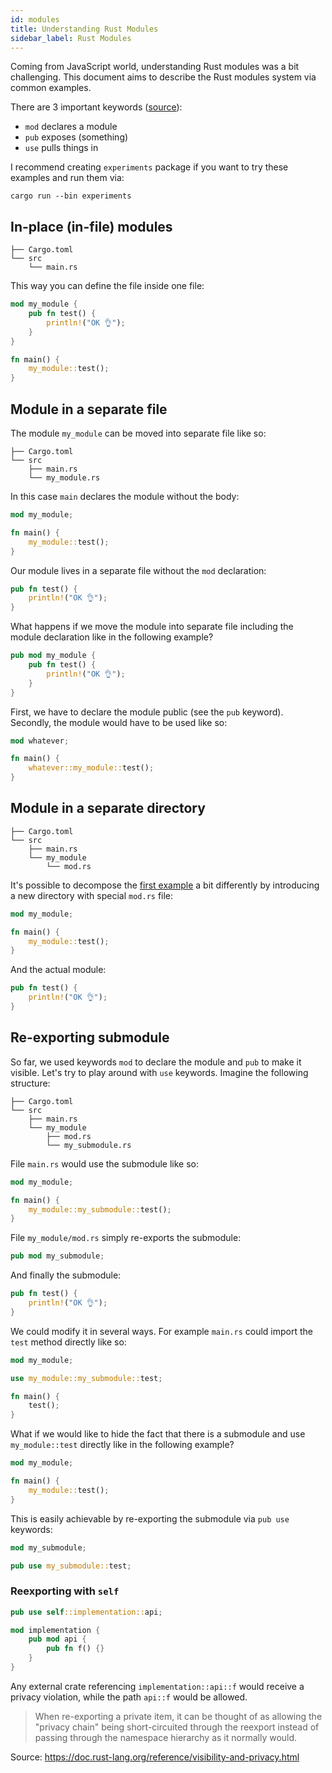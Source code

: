 ```yaml
---
id: modules
title: Understanding Rust Modules
sidebar_label: Rust Modules
---
```


Coming from JavaScript world, understanding Rust modules was a bit challenging. This document aims to describe the Rust modules system via common examples.

There are 3 important keywords ([source](https://dev.to/hertz4/rust-module-essentials-12oi)):

- `mod` declares a module
- `pub` exposes (something)
- `use` pulls things in

I recommend creating `experiments` package if you want to try these examples and run them via:

```text
cargo run --bin experiments
```

## In-place (in-file) modules

```text
├── Cargo.toml
└── src
    └── main.rs
```

This way you can define the file inside one file:

```rust title="example/main.rs"
mod my_module {
    pub fn test() {
        println!("OK 👌");
    }
}

fn main() {
    my_module::test();
}
```

## Module in a separate file

The module `my_module` can be moved into separate file like so:

```text
├── Cargo.toml
└── src
    ├── main.rs
    └── my_module.rs
```

In this case `main` declares the module without the body:

```rust title="example/main.rs"
mod my_module;

fn main() {
    my_module::test();
}

```

Our module lives in a separate file without the `mod` declaration:

```rust title="example/my_module.rs"
pub fn test() {
    println!("OK 👌");
}
```

What happens if we move the module into separate file including the module declaration like in the following example?

```rust title="example/whatever.rs"
pub mod my_module {
    pub fn test() {
        println!("OK 👌");
    }
}
```

First, we have to declare the module public (see the `pub` keyword). Secondly, the module would have to be used like so:

```rust {1} title="example/main.rs"
mod whatever;

fn main() {
    whatever::my_module::test();
}
```

## Module in a separate directory

```text
├── Cargo.toml
└── src
    ├── main.rs
    └── my_module
        └── mod.rs
```

It's possible to decompose the [first example](#in-place-in-file-modules) a bit differently by introducing a new directory with special `mod.rs` file:

```rust title="example/main.rs"
mod my_module;

fn main() {
    my_module::test();
}
```

And the actual module:

```rust title="example/my_module/mod.rs"
pub fn test() {
    println!("OK 👌");
}
```

## Re-exporting submodule

So far, we used keywords `mod` to declare the module and `pub` to make it visible. Let's try to play around with `use` keywords. Imagine the following structure:

```text
├── Cargo.toml
└── src
    ├── main.rs
    └── my_module
        ├── mod.rs
        └── my_submodule.rs
```

File `main.rs` would use the submodule like so:

```rust title="example/main.rs"
mod my_module;

fn main() {
    my_module::my_submodule::test();
}
```

File `my_module/mod.rs` simply re-exports the submodule:

```rust title="example/my_module/mod.rs"
pub mod my_submodule;
```

And finally the submodule:

```rust title="example/my_module/submodule.rs"
pub fn test() {
    println!("OK 👌");
}
```

We could modify it in several ways. For example `main.rs` could import the `test` method directly like so:

```rust title="example/main.rs"
mod my_module;

use my_module::my_submodule::test;

fn main() {
    test();
}
```

What if we would like to hide the fact that there is a submodule and use `my_module::test` directly like in the following example?

```rust title="example/main.rs"
mod my_module;

fn main() {
    my_module::test();
}
```

This is easily achievable by re-exporting the submodule via `pub use` keywords:

```rust title="example/my_module/submodule.rs"
mod my_submodule;

pub use my_submodule::test;
```

### Reexporting with `self`

```rust
pub use self::implementation::api;

mod implementation {
    pub mod api {
        pub fn f() {}
    }
}
```

Any external crate referencing `implementation::api::f` would receive a privacy violation, while the path `api::f` would be allowed.

> When re-exporting a private item, it can be thought of as allowing the "privacy chain" being short-circuited through the reexport instead of passing through the namespace hierarchy as it normally would.

Source: https://doc.rust-lang.org/reference/visibility-and-privacy.html
